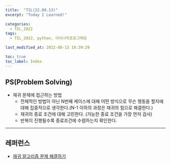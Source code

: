 ```yaml
---
title:  "TIL(22.08.13)"
excerpt: "Today I Learned!"

categories:
  - TIL_2022
tags:
  - TIL_2022, python, 다이나믹프로그래밍

last_modified_at: 2022-08-13 18:39:29

toc: true
toc_label: Index
---
```


## PS(Problem Solving)
- 재귀 문제에 접근하는 방법
  - 전체적인 방법이 아닌 N번째 케이스에 대해 어떤 방식으로 무슨 행동을 할지에 대해 집중적으로 생각한다.(N-1 이하의 과정은 재귀의 힘으로 해결한다.)
  - 재귀의 종료 조건에 대해 고민한다. (가능한 종료 조건을 가장 먼저 검사)
  - 반복이 진행될수록 종료조건에 수렴하는지 확인한다.

---
## 레퍼런스
- [재귀 알고리즘 문제 해결하기](https://siyoon210.tistory.com/58)
























